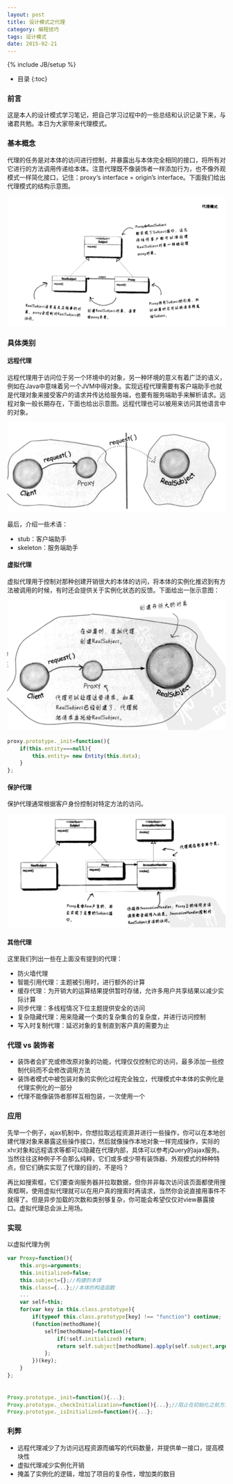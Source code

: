 ```yaml
---
layout: post
title: 设计模式之代理
category: 编程技巧
tags: 设计模式
date: 2015-02-21
---
```

{% include JB/setup %}

* 目录
{:toc}

### 前言

这是本人的设计模式学习笔记，把自己学习过程中的一些总结和认识记录下来，与诸君共勉。本日为大家带来代理模式。


### 基本概念

代理的任务是对本体的访问进行控制，并暴露出与本体完全相同的接口，将所有对它进行的方法调用传递给本体。注意代理既不像装饰者一样添加行为，也不像外观模式一样简化接口，记住：proxy‘s interface = origin’s interface。下面我们给出代理模式的结构示意图。

![代理模式结构示意图](/assets/img/2015-02-21-structure.png)

### 具体类别

#### 远程代理

远程代理用于访问位于另一个环境中的对象，另一种环境的意义有着广泛的语义，例如在Java中意味着另一个JVM中得对象。实现远程代理需要有客户端助手也就是代理对象来接受客户的请求并传达给服务端，也要有服务端助手来解析请求。远程对象一般长期存在，下面也给出示意图。远程代理也可以被用来访问其他语言中的对象。

![远程代理示意图](/assets/img/2015-02-21-remote.png)

最后，介绍一些术语：

- stub：客户端助手
- skeleton：服务端助手

#### 虚拟代理

虚拟代理用于控制对那种创建开销很大的本体的访问，将本体的实例化推迟到有方法被调用的时候，有时还会提供关于实例化状态的反馈。下面给出一张示意图：

![虚拟代理示意图](/assets/img/2015-02-21-virtual.png)

~~~js
proxy.prototype._init=function(){
	if(this.entity===null){
		this.entity= new Entity(this.data);
	}
};
~~~

#### 保护代理

保护代理通常根据客户身份控制对特定方法的访问。

![保护代理示意图](/assets/img/2015-02-21-protect.png)

#### 其他代理

这里我们列出一些在上面没有提到的代理：

- 防火墙代理
- 智能引用代理：主题被引用时，进行额外的计算
- 缓存代理：为开销大的运算结果提供暂时存储，允许多用户共享结果以减少实际计算
- 同步代理：多线程情况下位主题提供安全的访问
- 复杂隐藏代理：用来隐藏一个类的复杂集合的复杂度，并进行访问控制
- 写入时复制代理：延迟对象的复制直到客户真的需要为止

### 代理 vs 装饰者

- 装饰者会扩充或修改原对象的功能，代理仅仅控制它的访问，最多添加一些控制代码而不会修改调用方法
- 装饰者模式中被包装对象的实例化过程完全独立，代理模式中本体的实例化是代理实例化的一部分
- 代理不能像装饰者那样互相包装，一次使用一个

### 应用

先举一个例子，ajax机制中，你想拉取远程资源并进行一些操作，你可以在本地创建代理对象来暴露这些操作接口，然后就像操作本地对象一样完成操作，实际的xhr对象和远程请求等都可以隐藏在代理内部，具体可以参考jQuery的ajax服务。当然往往这种例子不会那么纯粹，它们或多或少带有装饰器、外观模式的种种特点，但它们确实实现了代理的目的，不是吗？

再比如搜索框，它们要查询服务器并拉取数据，但你并非每次访问该页面都使用搜索框啊，使用虚拟代理就可以在用户真的搜索时再请求，当然你会说直接用事件不就得了。但是异步加载的次数和类别够复杂，你可能会希望仅仅对view暴露接口。虚拟代理总会派上用场。

### 实现

以虚拟代理为例

~~~js
var Proxy=function(){
	this.args=arguments;
	this.initialized=false;
	this.subject={};//构建的本体
	this.class={...};//本体的构造函数
	...
	var self=this;
	for(var key in this.class.prototype){
		if(typeof this.class.prototype[key] !== "function") continue;
		(function(methodName){
			self[methodName]=function(){
				if(!self.initialized) return;
				return self.subject[methodName].apply(self.subject,arguments);
			};
		})(key);
	}
};

	
Proxy.prototype._init=function(){...};
Proxy.prototype._checkInitialization=function(){...};//阻止在初始化之前方法被调用
Proxy.prototype._isInitialized=function(){...};
~~~ 

### 利弊

- 远程代理减少了为访问远程资源而编写的代码数量，并提供单一接口，提高模块性
- 虚拟代理减少实例化开销
- 掩盖了实例化的逻辑，增加了项目的复杂性，增加类的数目
